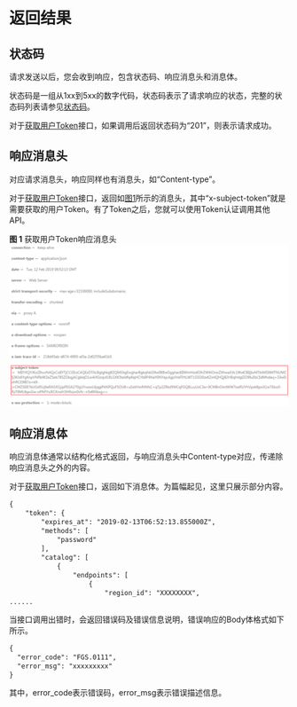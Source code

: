 # 返回结果<a name="ZH-CN_TOPIC_0115410439"></a>

## 状态码<a name="section107916468177"></a>

请求发送以后，您会收到响应，包含状态码、响应消息头和消息体。

状态码是一组从1xx到5xx的数字代码，状态码表示了请求响应的状态，完整的状态码列表请参见[状态码](状态码.md)。

对于[获取用户Token](https://support.huaweicloud.com/api-iam/zh-cn_topic_0057845583.html)接口，如果调用后返回状态码为“201”，则表示请求成功。

## 响应消息头<a name="section379914611710"></a>

对应请求消息头，响应同样也有消息头，如“Content-type”。

对于[获取用户Token](https://support.huaweicloud.com/api-iam/zh-cn_topic_0057845583.html)接口，返回如[图1](#fig1999718469177)所示的消息头，其中“x-subject-token”就是需要获取的用户Token。有了Token之后，您就可以使用Token认证调用其他API。

**图 1**  获取用户Token响应消息头<a name="fig1999718469177"></a>  
![](figures/获取用户Token响应消息头.gif "获取用户Token响应消息头")

## 响应消息体<a name="section7817946101717"></a>

响应消息体通常以结构化格式返回，与响应消息头中Content-type对应，传递除响应消息头之外的内容。

对于[获取用户Token](https://support.huaweicloud.com/api-iam/zh-cn_topic_0057845583.html)接口，返回如下消息体。为篇幅起见，这里只展示部分内容。

```
{ 
    "token": { 
        "expires_at": "2019-02-13T06:52:13.855000Z", 
        "methods": [ 
            "password" 
        ], 
        "catalog": [ 
            { 
                "endpoints": [ 
                    { 
                        "region_id": "XXXXXXXX", 
......

```

当接口调用出错时，会返回错误码及错误信息说明，错误响应的Body体格式如下所示。

```
{
  "error_code": "FGS.0111",
  "error_msg": "xxxxxxxxx"
} 
```

其中，error\_code表示错误码，error\_msg表示错误描述信息。

